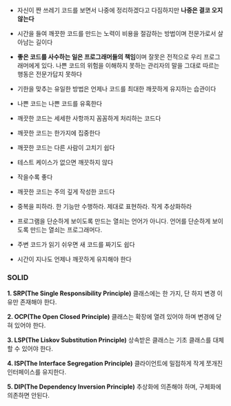 
* 자신이 짠 쓰레기 코드를 보면서 나중에 정리하겠다고 다짐하지만 **나중은 결코 오지 않는다**

* 시간을 들여 깨끗한 코드를 만드는 노력이 비용을 절감하는 방법이며 전문가로서 살아남는 길이다

* **좋은 코드를 사수하는 일은 프로그래머들의 책임**이며 잘못은 전적으로 우리 프로그래머에게 있다. 나쁜 코드의 위험을 이해하지 못하는 관리자의 말을 그대로 따르는 행동은 전문가답지 못하다

* 기한을 맞추는 유일한 방법은 언제나 코드를 최대한 깨끗하게 유지하는 습관이다

* 나쁜 코드는 나쁜 코드를 유혹한다

* 깨끗한 코드는 세세한 사항까지 꼼꼼하게 처리하는 코드다

* 깨끗한 코드는 한가지에 집중한다

* 깨끗한 코드는 다른 사람이 고치기 쉽다

* 테스트 케이스가 없으면 깨끗하지 않다

* 작을수록 좋다

* 깨끗한 코드는 주의 깊게 작성한 코드다

* 중복을 피하라. 한 기능만 수행하라. 제대로 표현하라. 작게 추상화하라

* 프로그램을 단순하게 보이도록 만드는 열쇠는 언어가 아니다. 언어를 단순하게 보이도록 만드는 열쇠는 프로그래머다. 

* 주변 코드가 읽기 쉬우면 새 코드를 짜기도 쉽다

* 시간이 지나도 언제나 깨끗하게 유지해야 한다

### SOLID

**1. SRP(The Single Responsibility Principle)**
클래스에는 한 가지, 단 하지 변경 이유만 존재해야 한다.

**2. OCP(The Open Closed Principle)**
클래스는 확장에 열려 있어야 하며 변경에 닫혀 있어야 한다.

**3. LSP(The Liskov Substitution Principle)**
상속받은 클래스는 기초 클래스를 대체할 수 있어야 한다.

**4. ISP(The Interface Segregation Principle)**
클라이언트에 밀접하게 작게 쪼개진 인터페이스를 유지한다.

**5. DIP(The Dependency Inversion Principle)**
추상화에 의존해야 하며, 구체화에 의존하면 안된다.


